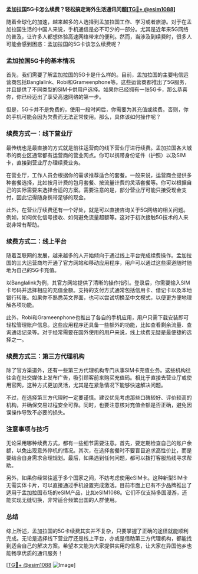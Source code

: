 **孟加拉国5G卡怎么续费？轻松搞定海外生活通讯问题[[TG💪+ @esim1088](https://t.me/s/esim1088)]**

随着全球化的加速，越来越多的人选择到孟加拉国工作、学习或者旅游。对于在孟加拉国生活的中国人来说，手机通信是必不可少的一部分。尤其是近年来5G网络的普及，让许多人都想体验高速网络带来的便利。然而，当涉及到续费时，很多人可能会感到困惑：孟加拉国的5G卡该怎么续费呢？

### 孟加拉国5G卡的基本情况

首先，我们需要了解孟加拉国的5G卡是什么样的。目前，孟加拉国的主要电信运营商包括Banglalink、Robi和Grameenphone等。这些运营商都推出了5G服务，并且提供了不同类型的SIM卡供用户选择。如果你已经拥有一张5G卡，那么恭喜你，你已经迈出了享受高速网络的第一步。

但是，5G卡并不是免费的，使用一段时间后，你需要为其充值或续费。否则，你的手机可能会因为欠费而无法正常使用。那么，具体该如何操作呢？

### 续费方式一：线下营业厅

最传统也是最直接的方式就是前往运营商的线下营业厅进行续费。孟加拉国各大城市的商业区通常都有运营商的营业网点。你可以携带身份证件（护照）以及SIM卡，直接到营业厅办理续费业务。

在营业厅，工作人员会根据你的需求推荐适合的套餐。一般来说，运营商会提供多种套餐选择，比如按月计费的包月套餐、按流量计费的灵活套餐等。你可以根据自己的实际需要来选择合适的方案。需要注意的是，部分营业厅可能只接受现金支付，因此记得随身携带足够的现金。

此外，在营业厅续费还有一个好处，就是可以直接咨询关于5G网络的相关问题。例如，如何优化信号接收、如何避免流量超额等。这对于初次接触5G技术的人来说非常有帮助。

### 续费方式二：线上平台

随着互联网的发展，越来越多的人开始倾向于通过线上平台完成续费操作。孟加拉国的三大运营商均开通了官方网站和移动应用程序，用户可以通过这些渠道随时随地为自己的5G卡充值。

以Banglalink为例，其官方网站提供了清晰的操作指引。登录后，你需要输入SIM卡号码并选择相应的充值金额。支持的支付方式通常包括信用卡、借记卡以及本地银行转账。如果你不熟悉英文界面，也可以尝试切换至中文模式，以便更方便地理解各项功能。

此外，Robi和Grameenphone也推出了各自的手机应用，用户只需下载安装即可轻松管理账户信息。这些应用程序还具备一些额外的功能，比如查看剩余流量、查询通话记录等。对于经常需要在国外使用的用户来说，线上续费无疑是最便捷的选择之一。

### 续费方式三：第三方代理机构

除了官方渠道外，还有一些第三方代理机构专门从事SIM卡充值业务。这些机构往往会在社交媒体上发布广告，吸引顾客前来购买充值码。相比于直接去营业厅或使用官网，这种方式更加灵活，尤其是在紧急情况下能够快速解决问题。

不过，在选择第三方代理时一定要谨慎。建议优先考虑那些口碑较好、评价较高的机构，并确保交易过程安全可靠。同时，也要注意核对充值金额是否正确，避免因误操作导致不必要的损失。

### 注意事项与技巧

无论采用哪种续费方式，都有一些细节需要注意。首先，要定期检查自己的账户余额，以免出现意外停机的情况。其次，在选择套餐时不要盲目追求高性价比，而是要结合自身需求合理规划。最后，如果遇到任何问题，都可以拨打客服热线寻求帮助。

另外，如果你经常往返于多个国家之间，不妨考虑使用eSIM卡。这种新型SIM卡无需实体卡片，可以直接通过手机设置完成激活。目前市面上已有不少品牌推出了适用于孟加拉国市场的eSIM产品，比如eSIM1088。它们不仅支持多国漫游，还能实现无缝切换，非常适合频繁出国的人群使用。

### 总结

综上所述，孟加拉国的5G卡续费其实并不复杂，只要掌握了正确的途径就能顺利完成。无论是选择线下营业厅还是线上平台，亦或是借助第三方代理机构，都能找到适合自己的解决方案。希望本文能为大家提供实用的信息，让大家在异国他乡也能畅享优质的通讯服务！

[[TG💪+ @esim1088](https://t.me/s/esim1088) ![Image](https://i.postimg.cc/4NQfJmqS/Snipaste-2025-05-13-00-14-12.png)]
